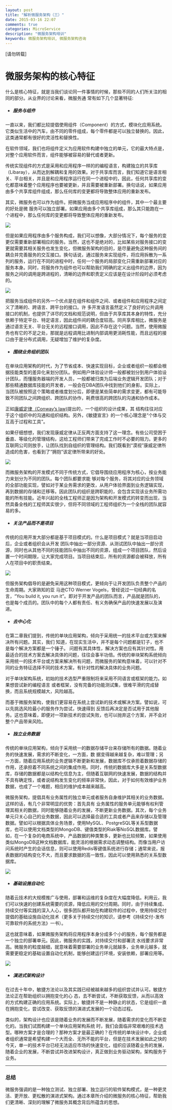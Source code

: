 ```yaml
---
layout: post
title: "解析微服务架构（三）"
date: 2015-03-16 22:07
comments: true
categories: MicroService
description: "微服务架构培训"
keywords: 微服务架构培训, 微服务架构咨询
---
```


[请勿转载]

# 微服务架构的核心特征

   什么是核心特征，就是当我们谈论同一件事情的时候，那些不同的人们所关注的相同的部分。从业界的讨论来看，微服务通
常有如下几个显著特征:

  - ##### 服务与组件

  一直以来，我们都比较提倡使用组件（Component）的方式，模块化应用系统。它类似生活中的汽车，由不同的零件组成，每个零件都是可以独立替换的。因此，这类通常都有很好的灵活性和替换性。

  在软件领域，我们也将组件定义为应用软件构建中独立的单元，它的最大特点是，对整个应用软件而言，组件能够被容易的替代或者更新。
   
   传统实现组件的方式是采用和应用程序一样的的编程语言，构建独立的共享库（Libaray），从而达到解耦和复用的效果。对于共享库而言，我们知道它是语言相关、平台相关，并且是和应用程序运行在同一个进程中的，因此，任何共享库的变化都意味着整个应用程序也要被更新，并且需要被重新部署。换句话说，如果应用由多个共享库组件组成，那么任何库的变更都将导致整体应用的重新发布。

<!-- More -->

   其实，微服务也可以作为组件。把微服务当成应用程序中的组件，其中一个最主要的好处是微
服务可以独立部署。如果应用由多个共享库组成，那么其只能跑在一个进程中，那么任何库的变更都将导致整体应用的重新发布。

<img src="{{ root_url }}/images/microservice-design-and-practice/chapter3/library-as-component-800-600.png" />

但是如果应用程序由多个服务构成，我们可以想像，大部分情况下，每个服务的变更仅需要重新部署相应的服务。当然，这也不是绝对的，比如某些对服务接口的变更就需要其相关服务也发生变化，但微服务架构的目的，是尽量避免这种服务间的耦合并完善服务的交互接口。换句话说，通过服务来实现组件，将应用拆散为一系列的服务，运行在不同的进程中时，任何一个服务的局部变化只需重新部署对应的服务本身。同时，将服务作为组件也可以帮助我们明确的定义出组件的边界，因为服务之间的调用是跨进程的，清晰的边界和职责定义应该是在设计阶段时必须考虑的。

<img src="{{ root_url }}/images/microservice-design-and-practice/chapter3/service-as-component-800-600.png" />


   把服务当成组件的另外一个优点是在组件和组件之间、或者组件和应用程序之间定义了清晰的、跨语言、跨平台的接口。许
多开发语言虽然定义了良好的公共调用接口的机制，也提供了详尽的文档和规范说明，但由于共享库其本身的特性，充分依赖于特定平台、特定语言，因此组件间的耦合度较高。同共享库相比，微服务是通过语言无关、平台无关的远程接口调用，因此不存在这个问题。当然，使用微服务也有它的不足之处，那就是远程调用比进制内部调用更消耗性能，而且远程的接口由于是分布式调用，无疑增加了维护的复杂度。

  - ##### 围绕业务组织团队
  
  在单块应用架构的时代，为了节省成本、快速实现目标，企业或者组织一般都会根
据技能类型的差异化来划分团队。例如用户体验设计师一般都被划分到用户体验设计团队，而懂服务器端的开发人员，一般都被归类为后端业务逻辑开发团队；对于那些精通数据库技能的开发者，一般会在DBA团队中找到他们的身影。实际上，当团队被按照这个策略或者维度划分后，即便是某些简单的需求变更，都有可能导致不同团队之间跨组织、跨团队的协作，耗费很高的跨团队的沟通和协作成本。
  
  正如[康威定律（Conway’s law)](http://en.wikipedia.org/wiki/Conway's_law)提出的，一个组织的设计成果，其
结构往往对应于这个组织中的沟通和组织结构。另外，《敏捷宣言》的一个核心理念是“个体与交互高于过程和工具”。

如果仔细想想，我们发现康威定律从正反两方面支持了这一理念。有些公司受困于垂直、等级化的管理结构，这给工程师们带来了完成工作时不必要的阻力。更多的互联网公司则放手，让团队找到自组织的管理结构。我们既看到“漠视”康威定律所造成的危害，也看到了“拥抱”该定律所带来的好处。
  
<img src="{{ root_url }}/images/microservice-design-and-practice/chapter3/build-team-aroud-business-800-600.png" />

   而微服务架构的开发模式不同于传统方式，它倡导围绕应用程序为核心，按业务能力来划分为不同的团队。每个团队都要求能
够对每个服务，将其对应的业务领域的全部功能实现，譬如对于某业务需求的更改，从用户体验界面到业务逻辑实现，再到数据的存储和迁移等。因此团队的组织是跨职能的，会包含实现该业务所需功能的所有技能。近年兴起的全栈工程师正是因为架构和开发模式的转变而出现，当然具备全栈的工程师其实很少，但将不同领域的工程师组织为一个全栈的团队就容易的多。

  - ##### 关注产品而不是项目

   传统的应用开发大部分都是基于项目模式的。什么是项目模式？就是当项目启动后，企业或者组织会从开发
团队中抽出一部分资源、从测试团队中抽出一部分资源，同时也从其他不同的技能团队中抽出不同的资源，组成一个项目团队，然后设置一个时间期限，让大家完成项目。当项目结束后，所有的资源都会被释放，所有人在项目中的职责结束。

<img src="{{ root_url }}/images/microservice-design-and-practice/chapter3/team-by-skills-800-600.png" />

   但服务架构倡导的是避免采用这种项目模式，更倾向于让开发团队负责整个产品的生命周期。大家熟知的亚
马逊CTO Werner Vogels，曾经说过一句经典的名言，“You build it, you run it”。即对于开发产品的团队而言，产品就是团队的，也是每个成员的。团队中的每个人都有责任、有义务确保产品的快速发展以及演进。


  - ##### 去中心化

   在第二章我们提到，传统的单块应用架构，倾向于采用统一的技术平台或方案来解决所有问题。其实，我们
知道，在现实生活中，并不是每个问题都是钉子，也不是每个解决方案都是一个锤子。
问题有其具体性，解决方案也应有其针对性。用最适合的技术方案去解决具体的问题，往往会事半功倍。传统的单块架构系统倾向采用统一的技术平台或方案来解决所有问题，而微服务的架构意味着，可以针对不同的业务特征选择不同的技术方案，有针对性的解决具体的业务问题。

   对于单块架构系统，初始的技术选型严重限制将来采用不同语言或框架的能力。如果想尝试新的编程语言
或者框架，没有完备的功能测试集，很难平滑的完成替换，而且系统规模越大，风险越高。


  而基于微服务架构，使我们更容易在系统上尝试新的技术或解决方案。譬如说，可以先挑选风险最小的服务作为尝试，快速得到
反馈后再决定是否试用于其他服务。这也意味着，即便对一项新技术的尝试失败，也可以抛弃这个方案，并不会对整个产品带来风险。

  - ##### 独立业务数据

  传统的单块应用架构，倾向于采用统一的数据存储平台来存储所有的数据。随着业务的快速发展，需求的不断变化，一方面，数
据变得越来越复杂，难以管理；另一方面，随着应用系统的业务逻辑不断更新和发展，数据库不仅承担着数据存储的作用，还承担着不同系统之间的集成作用。同时，传统的数据库大多是关系型数据库，存储的数据都是以结构化信息为主，但随着互联网的快速发展，数据的结构并不具有确定性，或者说结构发生变化的频率非常快，因此，对于如何有效维护业务数据，也成了一个难题，相应的维护成本越来越高。

  微服务架构，提倡具有业务属性的独立单元或者服务自身维护其相关的业务数据。这样的话，有几个非常明显的优势：首先具有
业务属性的服务单元能够有权利管理其相关的数据，同时能够随着业务的发展，不断更新业务数据。其次，每个业务单元只关心自己的业务数据，因此可以选择最合适的工具或者产品来存储以及管理数据。譬如可以根据具体业务场景，使用MySQL、PostgreSQL等关系型数据库，也可以使用文档类型的MongoDB、键值类型的Riak等NoSQL数据库。譬如，在一个复杂的电商系统中，产品数据的种类繁多，更新也比较频繁，如果使用类似MongoDB这种文档数据库，能灵活的根据需求动态调整结构。而像当用户访问系统时产生的会话信息，则可以使用Redis等键值系统进行存储；通常来说，报表数据的结构变化不大，而且要求数据的高一致性，因此可以使用熟悉的关系型数据库。

<img src="{{ root_url }}/images/microservice-design-and-practice/chapter3/polyglot-persistence-800-600.png" />

  - ##### 基础设施自动化

随着云技术的大规模推广与使用，部署和运维的复杂度在大幅度降低。利用云，我们可以快速的创建系统需要的资源，降低应用的交付周期。同时，由于持续集成、持续交付等实践的深入人心，很多团队都开始在构建软件的过程中，使用持续交付提倡的基础设施自动化技术（更多关于持续交付的知识，请参考《持续交付-发布可靠软件的系统方法》一书）。

这也就意味着，如果微服务架构将应用程序本身分成多个小的服务，每个服务都是一个独立的部署单元。因此，微服务的实践，对持续交付和部署流
水线要求非常高。微服务的粒度越细，就意味着需要部署的业务单元就越多，业务单元越多，就需要更稳定的基础设置自动化机制，能够创建运行环境，安装依赖，部署应用等。

<img src="{{ root_url }}/images/microservice-design-and-practice/chapter2/loose-decouple-microservice-800-600.png" />

  - ##### 演进式架构设计

  在过去十年中，敏捷方法论以及其实践已经被越来越多的组织尝试并认可。敏捷方法论正在帮助组织以拥抱变化的心
态，去不断尝试，不断获取反馈，从而以高效的方式构建正确的应用系统。实际上，敏捷并不是一种静止的状态，它是组织一直在拥抱变化，尝试改变、获取反馈的演进式发展的一个动态过程。

  类似的，架构设计也应该是随着业务的发展而不断发展，随着需求的变化而不断变化的。当我们试图构建一个单块应用架构系统
时，我们会面临非常艰难的技术选型。哪种方案才是合理的？那种方案才是最正确的？在传统的单块设计中，企业或者组织通常是希望构建一个大而全、无所不能的平台，但是在技术发展如此之快的今天，单一的技术平台已经无法适应市场的快速变化，组织应该随着业务的发展，随着企业的发展，不断尝试并改进架构设计，真正做到业务驱动架构，架构服务于业务。

   
------------------------------------------------

### 总结

微服务强调的是一种独立测试、独立部署、独立运行的软件架构模式，是一种更灵活、更开放、更松散的演进式架构。通过本章所介绍的微服务的核心特征，帮助我们更清晰、深刻的理解了微服务其概念背后所蕴含的思想。